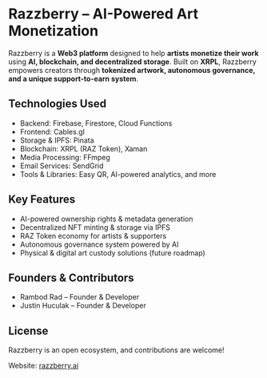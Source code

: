 # Razzberry – AI-Powered Art Monetization  

Razzberry is a **Web3 platform** designed to help **artists monetize their work** using **AI, blockchain, and decentralized storage**. Built on **XRPL**, Razzberry empowers creators through **tokenized artwork, autonomous governance, and a unique support-to-earn system**.

## Technologies Used  
- Backend: Firebase, Firestore, Cloud Functions  
- Frontend: Cables.gl  
- Storage & IPFS: Pinata  
- Blockchain: XRPL (RAZ Token), Xaman  
- Media Processing: FFmpeg  
- Email Services: SendGrid  
- Tools & Libraries: Easy QR, AI-powered analytics, and more  

## Key Features  
- AI-powered ownership rights & metadata generation  
- Decentralized NFT minting & storage via IPFS  
- RAZ Token economy for artists & supporters  
- Autonomous governance system powered by AI  
- Physical & digital art custody solutions (future roadmap)  

## Founders & Contributors  
- Rambod Rad – Founder & Developer  
- Justin Huculak – Founder & Developer  

## License  
Razzberry is an open ecosystem, and contributions are welcome!  

Website: [razzberry.ai](https://dev.razzberry.ai)  
